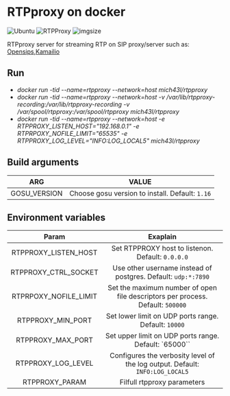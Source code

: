 # RTPproxy on docker
![Ubuntu](https://img.shields.io/badge/Ubuntu-E95420?style=for-the-badge&logo=ubuntu&logoColor=white)
![RTPProxy](https://img.shields.io/badge/-RTPPROXY%20-4285F4?style=for-the-badge&logo=RTPProxy&logoColor=white)
![imgsize](https://img.shields.io/docker/image-size/mich43l/rtpproxy?color=purple&style=flat-square)

RTPproxy server for streaming RTP on SIP proxy/server such as: [Opensips](https://www.opensips.org/),[Kamailio](https://www.kamailio.org/w/)
	
## Run
*	*docker run -tid --name=rtpproxy --network=host mich43l/rtpproxy*
* *docker run -tid --name=rtpproxy --network=host -v /var/lib/rtpproxy-recording:/var/lib/rtpproxy-recording -v /var/spool/rtpproxy:/var/spool/rtpproxy mich43l/rtpproxy*
* *docker run -tid --name=rtpproxy --network=host -e RTPPROXY_LISTEN_HOST="192.168.0.1" -e RTPRPOXY_NOFILE_LIMIT="65535" -e RTPPROXY_LOG_LEVEL="INFO:LOG_LOCAL5" mich43l/rtpproxy*

## Build arguments
|     ARG       |               VALUE                              |
|:-------------:|:------------------------------------------------:|
| GOSU_VERSION  | Choose gosu version to install. Default: `1.16`  |


## Environment variables
|     Param             |               Exaplain                                                         |
|:---------------------:|:------------------------------------------------------------------------------:|
| RTPPROXY_LISTEN_HOST  | Set RTPPROXY host to listenon. Default: `0.0.0.0`                              |
| RTPPROXY_CTRL_SOCKET  | Use other username instead of postgres. Default: `udp:*:7890`                  |
| RTPRPOXY_NOFILE_LIMIT | Set the maximum number of open file descriptors per process. Default: `500000` |
| RTPPROXY_MIN_PORT     | Set lower limit on UDP ports range. Default: `10000`                           |
| RTPPROXY_MAX_PORT     | Set upper limit on UDP ports range. Default: `65000``                          |
| RTPPROXY_LOG_LEVEL    | Configures the verbosity level of the log output. Default: `INFO:LOG_LOCAL5`   |
| RTPPROXY_PARAM        | Filfull rtpproxy parameters                                                    |